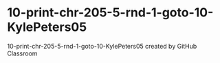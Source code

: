 # 10-print-chr-205-5-rnd-1-goto-10-KylePeters05
10-print-chr-205-5-rnd-1-goto-10-KylePeters05 created by GitHub Classroom
